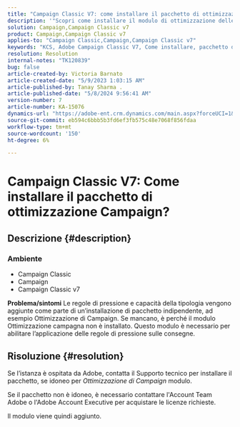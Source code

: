 ```yaml
---
title: "Campaign Classic V7: come installare il pacchetto di ottimizzazione Campaign?"
description: '"Scopri come installare il modulo di ottimizzazione delle campagne".'
solution: Campaign,Campaign Classic v7
product: Campaign,Campaign Classic v7
applies-to: "Campaign Classic,Campaign,Campaign Classic v7"
keywords: "KCS, Adobe Campaign Classic V7, Come installare, pacchetto di ottimizzazione delle campagne, Adobe Campaign, Adobe Campaign Classic"
resolution: Resolution
internal-notes: "TK120839"
bug: false
article-created-by: Victoria Barnato
article-created-date: "5/9/2023 1:03:15 AM"
article-published-by: Tanay Sharma .
article-published-date: "5/8/2024 9:56:41 AM"
version-number: 7
article-number: KA-15076
dynamics-url: "https://adobe-ent.crm.dynamics.com/main.aspx?forceUCI=1&pagetype=entityrecord&etn=knowledgearticle&id=6b57af43-05ee-ed11-8849-6045bd0065b6"
source-git-commit: eb594c6bbb5b3fd6ef3fb575c48e7068f856fdaa
workflow-type: tm+mt
source-wordcount: '150'
ht-degree: 6%

---
```


# Campaign Classic V7: Come installare il pacchetto di ottimizzazione Campaign?

## Descrizione {#description}


### <b>Ambiente</b>

- Campaign Classic
- Campaign
- Campaign Classic v7


<b>Problema/sintomi</b>
Le regole di pressione e capacità della tipologia vengono aggiunte come parte di un’installazione di pacchetto indipendente, ad esempio Ottimizzazione di Campaign. Se mancano, è perché il modulo Ottimizzazione campagna non è installato.
Questo modulo è necessario per abilitare l’applicazione delle regole di pressione sulle consegne.




## Risoluzione {#resolution}


Se l’istanza è ospitata da Adobe, contatta il Supporto tecnico per installare il pacchetto, se idoneo per *Ottimizzazione di Campaign* modulo.

Se il pacchetto non è idoneo, è necessario contattare l&#39;Account Team Adobe o l&#39;Adobe Account Executive per acquistare le licenze richieste.

Il modulo viene quindi aggiunto.
